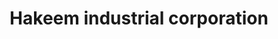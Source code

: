 ---
title: "Hakeem industrial corporation"
url: /karachi/hakeem-industrial-corporation/
shop: shop
---